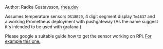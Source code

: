 Author: Radka Gustavsson, [rhea.dev](https://rhea.dev)


Assumes temperature sensors `DS18B20`, 4 digit segment display `Tm1637` and a working Prometheus deployment with pushgateway (As the name suggest it's intended to be used with grafana.)

Please google a suitable guide how to get the sensor working on RPi. [For example this one.](https://medium.com/initial-state/how-to-build-a-raspberry-pi-temperature-monitor-8c2f70acaea9)

